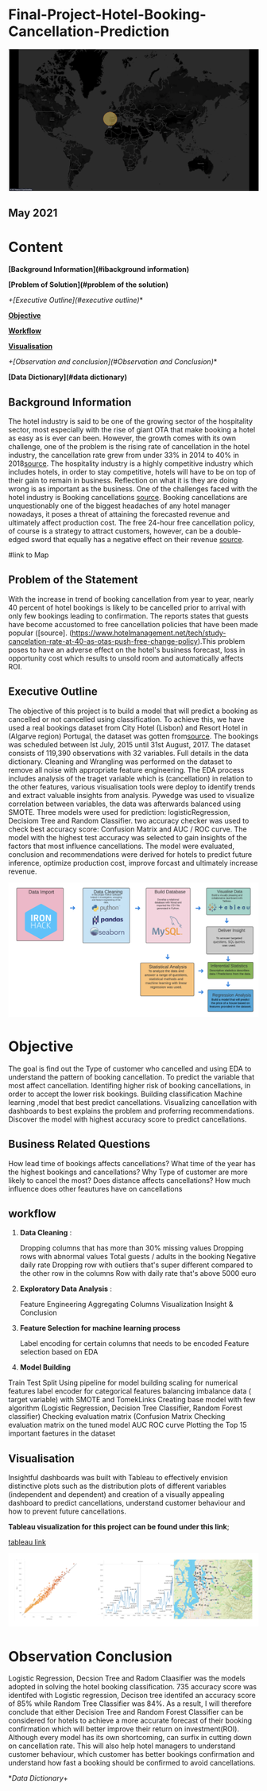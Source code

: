 # **Final-Project-Hotel-Booking-Cancellation-Prediction**

![alt text](https://github.com/Bunmi-Haastrup/Final-Project-Hotel-Booking-Cancellation-Prediction/blob/main/Visualizations/Portugal%20Map.png)

     
  ## **May 2021**
  
# **Content**
**[Background Information](#ibackground information)**

**[Problem of Solution](#problem of the solution)**

*+[Executive Outline](#executive outline)**

**[Objective](#objective)**

**[Workflow](#workflow)**

**[Visualisation](#Visualisation)**

*+[Observation and conclusion](#Observation and Conclusion)**

**[Data Dictionary](#data dictionary)**

## **Background Information**
The hotel industry is said to be one of the growing sector of the hospitality sector, most especially with the rise of giant OTA that make booking a hotel as       easy as is ever can been. However, the growth comes with its own challenge, one of the problem is the rising rate of cancellation in the hotel industry, the       cancellation rate grew from under 33% in 2014 to 40% in 2018[source](https://resources.emerchantpay.com/how-hotels-can-combat-rising-cancellation-rates).
The hospitality industry is a highly competitive industry which includes hotels, in order to stay competitive, hotels will have to be on top of their gain to       remain in business. Reflection on what it is they are doing wrong is as important as the business. One of the challenges faced with the hotel industry is Booking cancellations [source](https://www.rateboard.io/en/blog/hotel-cancellations-pose-a-great-challenge).  Booking cancellations are unquestionably one of the biggest headaches of any hotel manager nowadays, it poses a threat of attaining the forecasted revenue and ultimately affect production cost. The free 24-hour free cancellation policy, of course is a strategy to attract customers, however, can be a double-edged sword that equally has a negative effect on their revenue [source](https://www.researchgate.net/publication/310504011_Predicting_Hotel_Booking_Cancellation_to_Decrease_Uncertainty_and_Increase_Revenue).

#link to Map

## **Problem of the Statement**
With the increase in trend of booking cancellation from year to year, nearly 40 percent of hotel bookings is likely to be cancelled prior to arrival with only     few bookings leading to confirmation. The reports states that guests have become accustomed to free cancellation policies that have been made popular ([source].   (https://www.hotelmanagement.net/tech/study-cancelation-rate-at-40-as-otas-push-free-change-policy).This problem poses to have an adverse effect on the hotel's     business forecast, loss in opportunity cost which results to unsold room and automatically affects ROI. 

## **Executive Outline**
The objective of this project is to build a model that will predict a booking as cancelled or not cancelled using classification. To achieve this, we have used a real bookings dataset from City Hotel (Lisbon) and Resort Hotel in (Algarve region) Portugal, the dataset was gotten from[source](https://www.kaggle.com/jessemostipak/hotel-booking-demand). The bookings was scheduled between Ist July, 2015 until 31st August, 2017. The dataset consists of 119,390 observations with 32 variables. Full details in the data dictionary. Cleaning and Wrangling was performed on the dataset to remove all noise with appropriate feature engineering. The EDA process includes analysis of the traget variable which is (cancellation) in relation to the other features, various visualisation tools were deploy to identify trends and extract valuable insights from analysis. Pywedge was used to visualize correlation between variables, the data was afterwards balanced using SMOTE. Three models were used for prediction: logisticRegression, Decisiom Tree and Random Classifier. two accuracy checker was used to check best accuracy score: Confusion Matrix and AUC / ROC curve. The model with the highest test accuracy was selected to gain insights of the factors that most influence cancellations. The model were evaluated, conclusion and recommendations were derived for hotels to predict future inference, optimize production cost, improve forcast and ultimately increase revenue.

![alt text](https://github.com/Bunmi-Haastrup/Hermione-granger/blob/main/image-2.png)

# **Objective**
 The goal is find out the Type of customer who cancelled and using EDA to understand the pattern of booking cancellation.
 To predict the variable that most affect cancellation.
 Identifing higher risk of booking cancellations, in order to accept the lower risk bookings.
 Building classification Machine learning ,model that best predict cancellations.
 Visualizing cancellation with dashboards to best explains the problem and proferring recommendations.
 Discover the model with highest accuracy score to predict cancellations.

## **Business Related Questions**
 How lead time of bookings affects cancellations?
 What time of the year has the highest bookings and cancellations?
 Why Type of customer are more likely to cancel the most?
 Does distance affects cancellations?
 How much influence does other feautures have on cancellations

## **workflow**

1. **Data Cleaning** :

   Dropping columns that has more than 30% missing values
   Dropping rows with abnormal values
   Total guests / adults in the booking
   Negative daily rate
   Dropping row with outliers that's super different compared to the other row in the columns
   Row with daily rate that's above 5000 euro

2. **Exploratory Data Analysis** :
 
   Feature Engineering
   Aggregating Columns
   Visualization
   Insight & Conclusion
  
3. **Feature Selection for machine learning process**

   Label encoding for certain columns that needs to be encoded
   Feature selection based on EDA
  
4. **Model Building**

  Train Test Split
  Using pipeline for model building
    scaling for numerical features
    label encoder for categorical features
    balancing imbalance data ( target variable) with SMOTE and TomekLinks
  Creating base model with few algorithm (Logistic Regression, Decision Tree Classifier, Random Forest classifier)
  Checking evaluation matrix (Confusion Matrix
  Checking evaluation matrix on the tuned model AUC ROC curve
  Plotting the Top 15 important faetures in the dataset

## **Visualisation**
Insightful dashboards was built with Tableau to effectively envision distinctive  plots such as the distribution plots of different variables (independent and dependent) and creation of a visually appealing dashboard to predict cancellations, understand customer behaviour and how to prevent future cancellations.

**Tableau visualization for this project can be found under this link**; 

[tableau link](https://public.tableau.com/profile/olubunmi.abimbola.haastrup#!/vizhome/InProgress_16213358728240/TotalofBookingsperspecialrequest?publish=yes)

![alt text](https://github.com/Bunmi-Haastrup/Hermione-granger/blob/main/visualization.png)

# **Observation Conclusion**
Logistic Regression, Decsion Tree and Radom Claasifier was the models adopted in solving the hotel booking classification. 735 accuracy score was identifed with Logistic regression, Decison tree identifed an accuracy score of 85% while Random Tree Classifier was 84%. As a result, I will therefore conclude that either Decision Tree and Random Forest Classifier can be considered for hotels to achieve a more accurate forecast of their booking confirmation which will better improve their return on investment(ROI). Although every model has its own shortcoming, can surfix in cutting down on cancellation rate. This will also help hotel managers to understand customer behaviour, which customer has better bookings confirmation and understand how fast a booking should be confirmed to avoid cancellations.


**Data Dictionary*+
